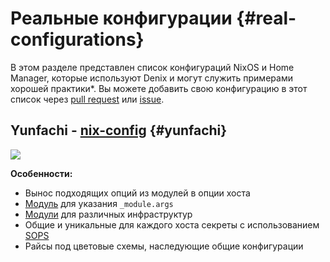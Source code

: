 # Реальные конфигурации {#real-configurations}
В этом разделе представлен список конфигураций NixOS и Home Manager, которые используют Denix и могут служить примерами хорошей практики*. Вы можете добавить свою конфигурацию в этот список через [pull request](https://github.com/yunfachi/denix/pulls) или [issue](https://github.com/yunfachi/denix/issues).

## Yunfachi - [nix-config](https://github.com/yunfachi/nix-config) {#yunfachi}
[![](https://github.com/user-attachments/assets/fc5ab8bf-613e-496a-aec9-8418b5d06173)](https://github.com/user-attachments/assets/fc5ab8bf-613e-496a-aec9-8418b5d06173)

**Особенности:**

- Вынос подходящих опций из модулей в опции хоста
- [Модуль](https://github.com/yunfachi/nix-config/blob/master/modules/config/args.nix) для указания `_module.args`
- [Модули](https://github.com/yunfachi/nix-config/tree/master/modules/infras) для различных инфраструктур
- Общие и уникальные для каждого хоста секреты с использованием [SOPS](https://github.com/getsops/sops)
- Райсы под цветовые схемы, наследующие общие конфигурации
